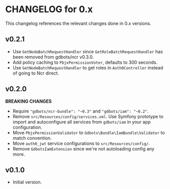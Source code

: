 # CHANGELOG for 0.x
This changelog references the relevant changes done in 0.x versions.


## v0.2.1
* Use `GetNodeBatchRequestHandler` since `GetRoleBatchRequestHandler` has been removed from gdbots/ncr v0.3.0.
* Add policy caching to `PbjxPermissionVoter`, defaults to 300 seconds.
* Use `GetNodeBatchRequestHandler` to get roles in `Auth0Controller` instead of going to Ncr direct.


## v0.2.0
__BREAKING CHANGES__

* Require `"gdbots/ncr-bundle": "~0.3"` and `"gdbots/iam": "~0.2"`.
* Remove `src/Resources/config/services.xml`.  Use Symfony prototype to import and 
  autoconfigure all services from `gdbots/iam` in your app configuration.
* Move `PbjxPermissionValidator` to `Gdbots\Bundle\IamBundle\Validator` to match convention.
* Move `auth0_jwt` service configurations to `src/Resources/config/`.
* Remove `GdbotsIamExtension` since we're not autoloading config any more.


## v0.1.0
* Initial version.

